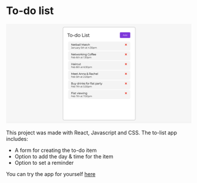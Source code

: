 # To-do list

![Preview](https://raw.githubusercontent.com/jess-webber/to-do-list/master/build/To-do-list-image.png)


This project was made with React, Javascript and CSS.
The to-list app includes:
* A form for creating the to-do item
* Option to add the day & time for the item
* Option to set a reminder

You can try the app for yourself [here](https://jess-webber.github.io/to-do-list/)
